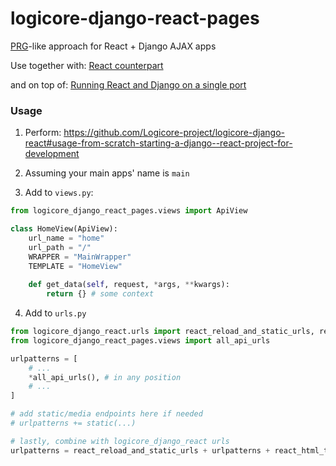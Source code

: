 # logicore-django-react-pages

[PRG](https://en.wikipedia.org/wiki/Post/Redirect/Get)-like approach for React + Django AJAX apps

Use together with: [React counterpart](https://github.com/Logicore-project/logicore-react-pages)

and on top of: [Running React and Django on a single port](https://github.com/Logicore-project/logicore-django-react)

### Usage

1. Perform: https://github.com/Logicore-project/logicore-django-react#usage-from-scratch-starting-a-django--react-project-for-development

2. Assuming your main apps' name is `main`

3. Add to `views.py`:

```python
from logicore_django_react_pages.views import ApiView

class HomeView(ApiView):
    url_name = "home"
    url_path = "/"
    WRAPPER = "MainWrapper"
    TEMPLATE = "HomeView"
    
    def get_data(self, request, *args, **kwargs):
        return {} # some context
```

4. Add to `urls.py`
```python
from logicore_django_react.urls import react_reload_and_static_urls, react_html_template_urls
from logicore_django_react_pages.views import all_api_urls

urlpatterns = [
    # ...
    *all_api_urls(), # in any position
    # ...
]

# add static/media endpoints here if needed
# urlpatterns += static(...)

# lastly, combine with logicore_django_react urls
urlpatterns = react_reload_and_static_urls + urlpatterns + react_html_template_urls
```